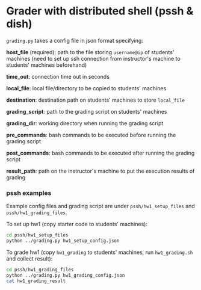 # Grader with distributed shell (pssh & dish)

`grading.py` takes a config file in json format specifying:

**host_file** (required): path to the file storing `username@ip` of students' machines (need to set up ssh connection from instructor's machine to students' machines beforehand)

**time_out**: connection time out in seconds

**local_file**: local file/directory to be copied to students' machines

**destination**: destination path on students' machines to store `local_file`

**grading_script**: path to the grading script on students' machines

**grading_dir**: working directory when running the grading script

**pre_commands**: bash commands to be executed before running the grading script

**post_commands**: bash commands to be executed after running the grading script

**result_path**: path on the instructor's machine to put the execution results of grading

### pssh examples

Example config files and grading script are under `pssh/hw1_setup_files` and `pssh/hw1_grading_files`.

To set up hw1 (copy starter code to students' machines):

```bash
cd pssh/hw1_setup_files
python ../grading.py hw1_setup_config.json
```

To grade hw1 (copy `hw1_grading` to students' machines, run `hw1_grading.sh` and collect result):

```bash
cd pssh/hw1_grading_files
python ../grading.py hw1_grading_config.json
cat hw1_grading_result
```

